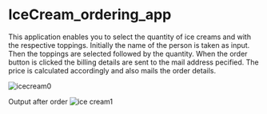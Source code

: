 # IceCream_ordering_app
This application enables you to select the quantity of ice creams and with the respective toppings.
Initially the name of the person is taken as input.
Then the toppings are selected followed by the quantity.
When the order button is clicked the billing details are sent to the mail address pecified.
The price is calculated accordingly and also mails the order details.

![icecream0](https://user-images.githubusercontent.com/45101690/64910570-5de46b00-d735-11e9-8d9c-cb60239c849c.jpg)

Output after order
![ice cream1](https://user-images.githubusercontent.com/45101690/64911083-0812c180-d73b-11e9-92f5-eda517fac27a.jpg)


